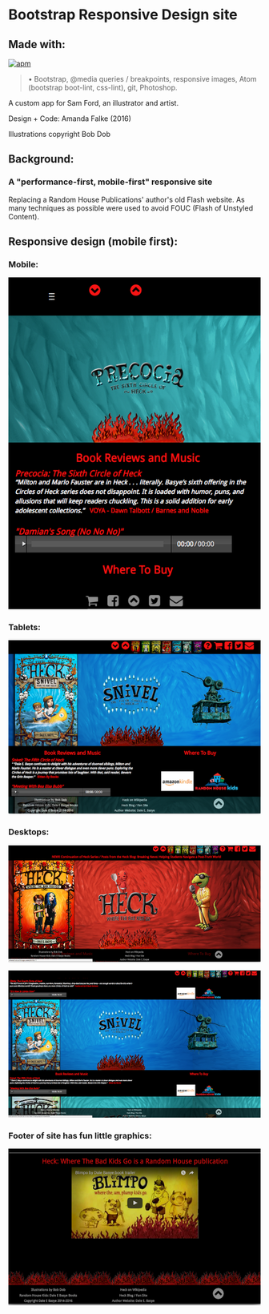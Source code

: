 
# Bootstrap Responsive Design site

## Made with:
[![apm](https://img.shields.io/apm/v/vim-mode.svg?style=flat)](https://github.com/atom/apm)
> • Bootstrap, @media queries / breakpoints, responsive images,
Atom (bootstrap boot-lint, css-lint), git, Photoshop.

A custom app for Sam Ford, an illustrator and artist.

Design + Code: Amanda Falke (2016)

Illustrations copyright Bob Dob


## Background:
### A "performance-first, mobile-first" responsive site
Replacing a Random House Publications' author's old Flash website.
As many techniques as possible were used to avoid FOUC (Flash of Unstyled
Content).

## Responsive design (mobile first):

### Mobile:
![Responsive Bootstrap Mobile](/assets/demo-img/rapacia-mobile.png "Mobile")

### Tablets:
![Bootstrap classes for small desktops and tablets](/assets/demo-img/snivel-md.png "Sm desktops and tablets")

### Desktops:

![Bootstrap classes for larger desktops](/assets/demo-img/heck-lg.png "Larger desktops")

![Bootstrap classes for larger desktops](/assets/demo-img/snivel-desktop-large.png "Larger desktops")

### Footer of site has fun little graphics:
![Bootstrap fun footer](/assets/demo-img/footer-flame.png "Footer Flame")
